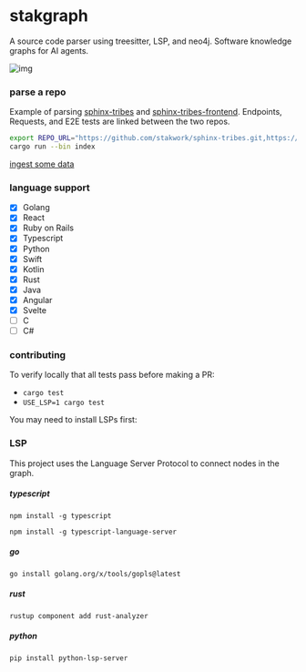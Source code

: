 # stakgraph

A source code parser using treesitter, LSP, and neo4j. Software knowledge graphs for AI agents.

![img](./mcp/docs/sg.png)

### parse a repo

Example of parsing [sphinx-tribes](https://github.com/stakwork/demo-repo) and [sphinx-tribes-frontend](https://github.com/stakwork/sphinx-tribes-frontend). Endpoints, Requests, and E2E tests are linked between the two repos.

```bash
export REPO_URL="https://github.com/stakwork/sphinx-tribes.git,https://github.com/stakwork/sphinx-tribes-frontend.git"
cargo run --bin index
```

[ingest some data](https://github.com/stakwork/stakgraph/wiki/Ingest-some-data)

### language support

- [x] Golang
- [x] React
- [x] Ruby on Rails
- [x] Typescript
- [x] Python
- [x] Swift
- [x] Kotlin
- [x] Rust
- [x] Java
- [x] Angular
- [x] Svelte
- [ ] C
- [ ] C#

### contributing

To verify locally that all tests pass before making a PR:

- `cargo test`
- `USE_LSP=1 cargo test`

You may need to install LSPs first:

### LSP

This project uses the Language Server Protocol to connect nodes in the graph.

##### typescript

`npm install -g typescript`

`npm install -g typescript-language-server`

##### go

`go install golang.org/x/tools/gopls@latest`

##### rust

`rustup component add rust-analyzer`

##### python

`pip install python-lsp-server`
